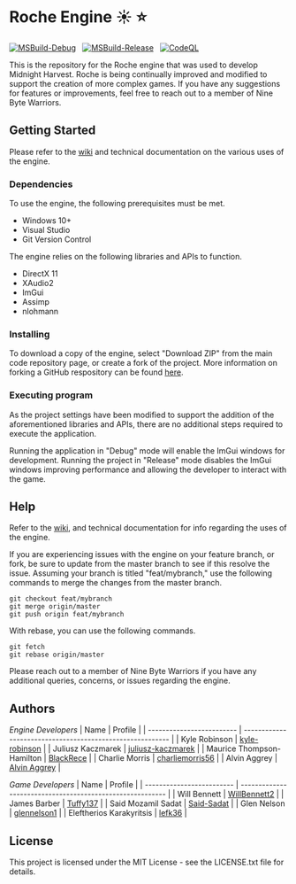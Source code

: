 # Roche Engine :sunny: :star:

[![MSBuild-Debug](https://github.com/Nine-Byte-Warriors/roche-engine/actions/workflows/msbuild-debug.yml/badge.svg)](https://github.com/Nine-Byte-Warriors/roche-engine/actions/workflows/msbuild-debug.yml)
&nbsp;
[![MSBuild-Release](https://github.com/Nine-Byte-Warriors/roche-engine/actions/workflows/msbuild-release.yml/badge.svg)](https://github.com/Nine-Byte-Warriors/roche-engine/actions/workflows/msbuild-release.yml)
&nbsp;
[![CodeQL](https://github.com/Nine-Byte-Warriors/roche-engine/actions/workflows/codeql.yml/badge.svg)](https://github.com/Nine-Byte-Warriors/roche-engine/actions/workflows/codeql.yml)

This is the repository for the Roche engine that was used to develop Midnight Harvest. Roche is being continually improved and modified to support the creation of more complex games. If you have any suggestions for features or improvements, feel free to reach out to a member of Nine Byte Warriors.

## Getting Started

Please refer to the [wiki](https://github.com/Nine-Byte-Warriors/roche-engine/wiki) and technical documentation on the various uses of the engine.

### Dependencies

To use the engine, the following prerequisites must be met.
* Windows 10+
* Visual Studio
* Git Version Control

The engine relies on the following libraries and APIs to function.
* DirectX 11
* XAudio2
* ImGui
* Assimp
* nlohmann

### Installing

To download a copy of the engine, select "Download ZIP" from the main code repository page, or create a fork of the project. More information on forking a GitHub respository can be found [here](https://www.youtube.com/watch?v=XTolZqmZq6s).

### Executing program

As the project settings have been modified to support the addition of the aforementioned libraries and APIs, there are no additional steps required to execute the application.

Running the application in "Debug" mode will enable the ImGui windows for development. Running the project in "Release" mode disables the ImGui windows improving performance and allowing the developer to interact with the game.

## Help

Refer to the [wiki](https://github.com/Nine-Byte-Warriors/roche-engine/wiki), and technical documentation for info regarding the uses of the engine.

If you are experiencing issues with the engine on your feature branch, or fork, be sure to update from the master branch to see if this resolve the issue. Assuming your branch is titled "feat/mybranch," use the following commands to merge the changes from the master branch.

```
git checkout feat/mybranch
git merge origin/master
git push origin feat/mybranch
```

With rebase, you can use the following commands.

```
git fetch
git rebase origin/master
```

Please reach out to a member of Nine Byte Warriors if you have any additional queries, concerns, or issues regarding the engine.

## Authors

_Engine Developers_
| Name                      | Profile                                                   |
| ------------------------- | --------------------------------------------------------- |
| Kyle Robinson             | [kyle-robinson](https://github.com/kyle-robinson)         |
| Juliusz Kaczmarek         | [juliusz-kaczmarek](https://github.com/juliusz-kaczmarek) |
| Maurice Thompson-Hamilton | [BlackRece](https://github.com/BlackRece)                 |
| Charlie Morris            | [charliemorris56](https://github.com/charliemorris56)     |
| Alvin Aggrey              | [Alvin Aggrey](https://github.com/AlvinAggrey)            |

_Game Developers_
| Name                      | Profile                                                   |
| ------------------------- | --------------------------------------------------------- |
| Will Bennett              | [WillBennett2](https://github.com/WillBennett2)           |
| James Barber              | [Tuffy137](https://github.com/Tuffy137)                   |
| Said Mozamil Sadat        | [Said-Sadat](https://github.com/Said-Sadat)               |
| Glen Nelson               | [glennelson1](https://github.com/glennelson1)             |
| Eleftherios Karakyritsis  | [lefk36](https://github.com/lefk36)                       |

## License

This project is licensed under the MIT License - see the LICENSE.txt file for details.
